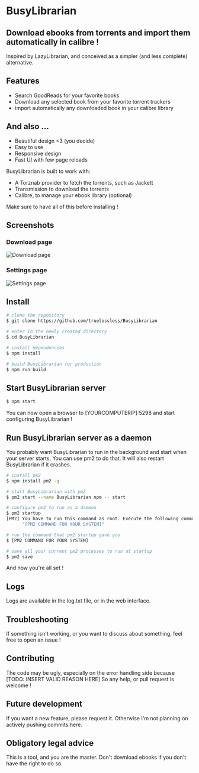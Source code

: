 # BusyLibrarian

## Download ebooks from torrents and import them automatically in calibre !

Inspired by LazyLibrarian, and conceived as a simpler (and less complete) alternative.

## Features
- Search GoodReads for your favorite books
- Download any selected book from your favorite torrent trackers
- import automatically any downloaded book in your calibre library

## And also ...
- Beautiful design <3 (you decide)
- Easy to use
- Responsive design
- Fast UI with few page reloads

BusyLibrarian is built to work with:
 - A Torznab provider to fetch the torrents, such as Jackett
 - Transmission to download the torrents
 - Calibre, to manage your ebook library (optional)

Make sure to have all of this before installing !

## Screenshots

### Download page
 ![Download page](https://i.imgur.com/CkgqXKZ.png)
### Settings page
 ![Settings page](https://i.imgur.com/ObU5AvS.png)


## Install

``` bash
# clone the repository
$ git clone https://github.com/truelossless/BusyLibrarian

# enter in the newly created directory
$ cd BusyLibrarian

# install dependencies
$ npm install

# build BusyLibrarian for production
$ npm run build
```

## Start BusyLibrarian server

```bash
$ npm start
```
You can now open a browser to [YOURCOMPUTERIP]:5298 and start configuring BusyLibrarian !

## Run BusyLibrarian server as a daemon
You probably want BusyLibrarian to run in the background and start when your server starts.
You can use pm2 to do that. It will also restart BusyLibrarian if it crashes.

```bash
# install pm2
$ npm install pm2 -g

# start BusyLibrarian with pm2
$ pm2 start --name BusyLibrarian npm -- start

# configure pm2 to run as a daemon
$ pm2 startup
[PM2] You have to run this command as root. Execute the following command:
      "[PM2 COMMAND FOR YOUR SYSTEM]"

# run the command that pm2 startup gave you
$ [PM2 COMMAND FOR YOUR SYSTEM]

# save all your current pm2 processes to run at startup
$ pm2 save
```
And now you're all set !

## Logs
Logs are available in the log.txt file, or in the web interface.

## Troubleshooting
If something isn't working, or you want to discuss about something, feel free to open an issue !

## Contributing
The code may be ugly, especially on the error handling side because [TODO: INSERT VALID REASON HERE]
So any help, or pull request is welcome !

## Future development
If you want a new feature, please request it. Otherwise I'm not planning on actively pushing commits here.

## Obligatory legal advice
This is a tool, and you are the master. Don't download ebooks if you don't have the right to do so.
